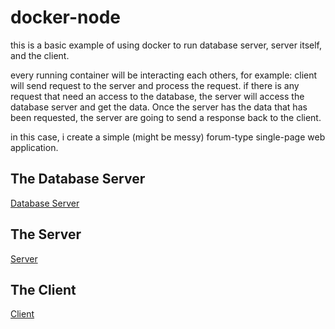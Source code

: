 # docker-node

this is a basic example of using docker to run database server, server itself, and the client.

every running container will be interacting each others, for example: client will send request to the server and process the request. if there is any request that need an access to the database, the server will access the database server and get the data. Once the server has the data that has been requested, the server are going to send a response back to the client.

in this case, i create a simple (might be messy) forum-type single-page web application.

## The Database Server
[Database Server](https://hub.docker.com/r/arfanizar/mongodb-server-app/)

## The Server
[Server](https://hub.docker.com/r/arfanizar/hacktivoverflow-server-app/)

## The Client
[Client](https://hub.docker.com/r/arfanizar/client-app/)
